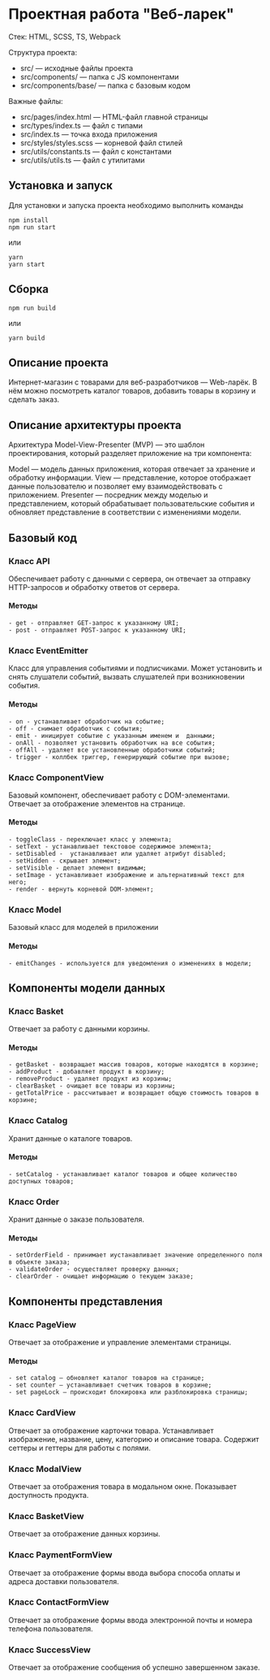 # Проектная работа "Веб-ларек"

Стек: HTML, SCSS, TS, Webpack

Структура проекта:
- src/ — исходные файлы проекта
- src/components/ — папка с JS компонентами
- src/components/base/ — папка с базовым кодом

Важные файлы:
- src/pages/index.html — HTML-файл главной страницы
- src/types/index.ts — файл с типами
- src/index.ts — точка входа приложения
- src/styles/styles.scss — корневой файл стилей
- src/utils/constants.ts — файл с константами
- src/utils/utils.ts — файл с утилитами

## Установка и запуск
Для установки и запуска проекта необходимо выполнить команды

```
npm install
npm run start
```

или

```
yarn
yarn start
```
## Сборка

```
npm run build
```

или

```
yarn build
```

## Описание проекта

Интернет-магазин с товарами для веб-разработчиков — Web-ларёк. В нём можно посмотреть каталог товаров, добавить товары в корзину и сделать заказ.

## Описание архитектуры проекта

Архитектура Model-View-Presenter (MVP) — это шаблон проектирования, который разделяет приложение на три компонента:

Model — модель данных приложения, которая отвечает за хранение и обработку информации.
View — представление, которое отображает данные пользователю и позволяет ему взаимодействовать с приложением.
Presenter — посредник между моделью и представлением, который обрабатывает пользовательские события и обновляет представление в соответствии с изменениями модели.

## Базовый код

### Класс API

Обеспечивает работу с данными с сервера, он отвечает за отправку HTTP-запросов и обработку ответов от сервера.
#### Методы
    - get - отправляет GET-запрос к указанному URI;
    - post - отправляет POST-запрос к указанному URI;

### Класс EventEmitter

Класс для управления событиями и подписчиками. Может установить и снять слушатели событий, вызвать слушателей при возникновении события.
#### Методы
    - on - устанавливает обработчик на событие;
    - off - снимает обработчик с события;
    - emit - иницирует событие с указанным именем и  данными;
    - onAll - позволяет установить обработчик на все события;
    - offAll - удаляет все установленные обработчики событий;
    - trigger - коллбек триггер, генерирующий событие при вызове;

### Класс ComponentView

Базовый компонент, обеспечивает работу с DOM-элементами. Отвечает за отображение элементов  на странице.
#### Методы
    - toggleClass - переключает класс у элемента;
    - setText - устанавливает текстовое содержимое элемента;
    - setDisabled -  устанавливает или удаляет атрибут disabled;
    - setHidden - cкрывает элемент;
    - setVisible - делает элемент видимым;
    - setImage - yстанавливает изображение и альтернативный текст для него;
    - render - вернуть корневой DOM-элемент;

### Класс Model

Базовый класс для моделей в приложении
#### Методы
    - emitChanges - используется для уведомления о изменениях в модели;

## Компоненты модели данных

### Класс Basket

Отвечает за работу с данными корзины.

#### Методы
    - getBasket - возвращает массив товаров, которые находятся в корзине;
    - addProduct - добавляет продукт в корзину;
    - removeProduct - удаляет продукт из корзины;
    - clearBasket - очищает все товары из корзины;
    - getTotalPrice - рассчитывает и возвращает общую стоимость товаров в корзине;

### Класс Catalog

Хранит данные о каталоге товаров.

#### Методы
    - setCatalog - устанавливает каталог товаров и общее количество доступных товаров;

### Класс Order

Хранит данные о заказе пользователя.

#### Методы
    - setOrderField - принимает иустанавливает значение определенного поля в объекте заказа;
    - validateOrder - осуществляет проверку данных;
    - clearOrder - очищает информацию о текущем заказе;

## Компоненты представления

### Класс PageView

Отвечает за отображение и управление элементами страницы.

#### Методы
    - set catalog — обновляет каталог товаров на странице;
    - set counter — устанавливает счетчик товаров в корзине;    
    - set pageLock — происходит блокировка или разблокировка страницы;

### Класс CardView

Отвечает за отображение карточки товара.
Устанавливает изображение, название, цену, категорию и описание товара. Содержит сеттеры и геттеры для работы с полями.

### Класс ModalView

Отвечает за отображения товара в модальном окне. Показывает доступность продукта.

### Класс BasketView

Отвечает за отображение данных корзины.

### Класс PaymentFormView

Отвечает за отображение формы ввода выбора способа оплаты и адреса доставки пользователя.

### Класс ContactFormView

Отвечает за отображение формы ввода электронной почты и номера телефона пользователя.

### Класс SuccessView

Отвечает за отображение сообщения об успешно завершенном заказе.